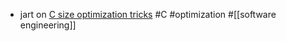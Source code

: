 - jart on [C size optimization tricks](https://justine.lol/sizetricks/) #C #optimization #[[software engineering]]